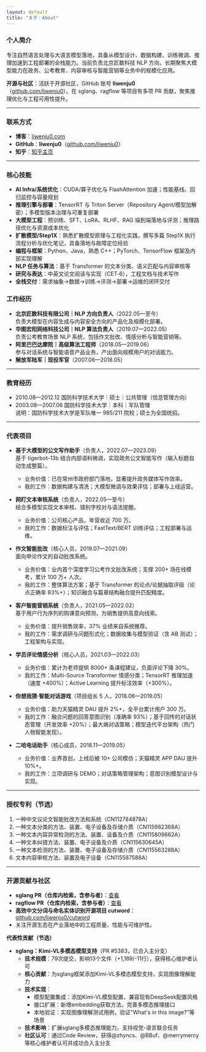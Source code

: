 ```yaml
---
layout: default
title: "关于：About"
---
```


### 个人简介
专注自然语言处理与大语言模型落地，具备从模型设计、数据构建、训练微调、推理加速到工程部署的全栈能力。当前负责北京匠数科技 NLP 方向，长期聚焦大模型能力在政务、公考教育、内容审核与智能营销等业务中的规模化应用。

**开源与社区**：活跃于开源社区，GitHub 账号 **liwenju0**（<a href="https://github.com/liwenju0" target="_blank" rel="noopener">github.com/liwenju0</a>）。在 sglang、ragflow 等项目有多项 PR 贡献，聚焦推理优化与工程可用性提升。

---

### 联系方式
- **博客**：<a href="http://www.liwenju0.com" target="_blank" rel="noopener">liwenju0.com</a>  
- **GitHub**：**liwenju0**（<a href="https://github.com/liwenju0" target="_blank" rel="noopener">github.com/liwenju0</a>）  
- **知乎**：<a href="https://www.zhihu.com/people/li-dan-ran-71" target="_blank" rel="noopener">知乎主页</a>

---

### 核心技能
- **AI Infra/系统优化**：CUDA/算子优化与 FlashAttention 加速；性能基线、回归监控与容量规划  
- **推理引擎与部署**：TensorRT 与 Triton Server（Repository Agent/模型加解密）；多模型版本治理与可重复部署  
- **大模型工程**：预训练、SFT、LoRA、RLHF、RAG 端到端落地与评测；推理路径优化与资源成本优化  
- **扩散模型/Step1X**：熟悉扩散模型原理与工程化实践，撰写多篇 Step1X 执行流程分析与优化笔记，具备落地与故障定位经验  
- **编程与框架**：Python、Java，熟悉 C++；PyTorch、TensorFlow 框架及内部实现理解  
- **NLP 任务与算法**：基于 Transformer 的文本分类、语义匹配与内容审核等  
- **研究与表达**：中英文论文阅读与实现（CET‑6），工程文档与技术写作  
- **全栈交付**：需求抽象→数据→训练→评测→部署→运维的闭环交付



### 工作经历
- **北京匠数科技有限公司｜NLP 方向负责人**（2022.05—至今）  
  负责大模型在内容生成与内容安全方向的产品化及规模化部署。
- **华图宏阳网络科技公司｜NLP 算法负责人**（2019.07—2022.05）  
  负责公考教育场景 NLP 系统，包括作文批改、情感分析与智能营销等。
- **阿里巴巴达摩院｜高级算法工程师**（2018.05—2019.06）  
  参与对话系统与智能语音产品业务，产出面向规模用户的对话能力。
- **解放军陆军｜现役军官**（2007.06—2018.05）

---

### 教育经历
- 2010.08—2012.12 国防科学技术大学｜硕士｜公共管理（信息管理方向）  
- 2003.08—2007.06 国防科学技术大学｜本科｜军队管理  
说明：国防科学技术大学是军队唯一 985/211 院校；硕士为全国统招。

---

### 代表项目
- **基于大模型的公文写作助手**（负责人，2022.07—2023.09）  
  基于 tigerbot-13b 结合内部语料微调，实现政务公文智能写作（输入标题自动生成整篇）。  
  - 业务价值：已在常州市政府部门落地，显著提升政务媒体写作效率。  
  - 我的工作：数据构建与清洗；大模型微调与效果评估；部署与上线运营。

- **网盯文本审核系统**（负责人，2022.05—至今）  
  结合多模型实现文本审核、错别字校对与语法提醒。  
  - 业务价值：公司核心产品，年营收近 700 万。  
  - 我的工作：数据标注与评估；FastText/BERT 训练评估；工程部署与运维。

- **作文智能批改**（核心人员，2019.07—2021.09）  
  面向申论作文的自动批改系统。  
  - 业务价值：业内首个深度学习公考作文批改系统；支撑 200+ 场在线模考，累计 100 万+ 人次。  
  - 我的工作：整体算法方案；基于 Transformer 的论点/论据抽取评级（论点正确率 83%+）；知识融合与篇章结构融合提升匹配精度。

- **客户智能营销系统**（负责人，2021.05—2022.02）  
  基于用户行为序列的购课意向预测，为销售提供高意向线索。  
  - 业务价值：提升销售效率，37% 业绩来自系统推荐。  
  - 我的工作：需求调研与问题形式化；数据收集与模型验证（含 AB 测试）；工程架构与实现。

- **学员评论情感分析**（核心人员，2021.03—2022.03）  
  - 业务价值：累计为老师提供 8000+ 条课程建议，负面评论下降 30%。  
  - 我的工作：Multi-Source Transformer 情感分类；TensorRT 推理加速（速度 +400%）；Active Learning 提升标注效率（+300%）。

- **你想我猜·智能对话游戏**（项目组长 5 人，2018.06—2019.05）  
  - 业务价值：助力天猫精灵 DAU 提升 2%+，全平台累计用户 300 万。  
  - 我的工作：融合问题的回答意图识别（准确率 93%）；基于回传的对话状态管理（开发效率 +20%）；最大熵对话策略；模型迭代平台架构（热门人物智能发现）。

- **二哈电话助手**（核心成员，2018.11—2019.05）  
  - 业务价值：业界首创，上线后被 10+ 公司模仿；天猫精灵 APP DAU 提升 10%+。  
  - 我的工作：立项调研与 DEMO；对话策略管理架构；意图识别模型设计与实现。

---

### 授权专利（节选）
1. 一种中文议论文智能批改方法和系统（CN112784878A）  
2. 一种文本分类的方法、装置、电子设备及存储介质（CN115982368A）  
3. 一种文本内容异常检测的方法、装置、设备及介质（CN115809662A）  
4. 一种文本纠错方法、装置、电子设备及介质（CN115630645A）  
5. 一种文本检测的方法、装置、电子设备及存储介质（CN115563288A）  
6. 文本内容审核方法、装置及电子设备（CN115587588A）

---

### 开源贡献与社区
- **sglang PR（仓库内检索，含参与者）**：<a href="https://github.com/sgl-project/sglang/pulls?q=is%3Apr+involves%3Aliwenju0" target="_blank" rel="noopener">查看</a>  
- **ragflow PR（仓库内检索，含参与者）**：<a href="https://github.com/InfiniFlow/ragflow/pulls?q=is%3Apr+involves%3Aliwenju0" target="_blank" rel="noopener">查看</a>  
- **高效中文分词与命名实体识别开源项目 cutword**：<a href="https://github.com/liwenju0/cutword" target="_blank" rel="noopener">github.com/liwenju0/cutword</a>   
- 关注开源生态在产业落地中的工程质量、性能与可维护性。

**代表性贡献（节选）**  
- **sglang：Kimi-VL多模态模型支持**（PR #5383，已合入主分支）
  - **技术规模**：79次提交，影响13个文件（+1,189/-11行），获得核心维护者认可
  - **核心贡献**：为sglang框架添加Kimi-VL多模态模型支持，实现图像理解能力
  - **技术实现**：
    * 模型配置集成：添加Kimi-VL模型配置，兼容现有DeepSeek配置风格
    * 接口扩展：新增embedding获取方法，完善多模态推理接口
    * 本地验证：实现图像理解测试用例，验证"What's in this image?"等场景
  - **技术影响**：扩展sglang多模态推理能力，支持视觉-语言联合任务
  - **社区认可**：通过Code Review，获得@zhyncs、@BBuf、@merrymercy等核心维护者认可并成功合入主分支



